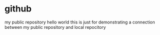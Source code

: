 # github
my public repository
hello world
this is just for demonstrating a connection between my public repository and local repocitory

